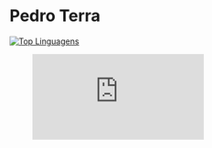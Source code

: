 # Pedro Terra
[![Top Linguagens](https://github-readme-stats.vercel.app/api/top-langs/?username=pedrosayajin22&layout=compact)](https://github.com/anuraghazra/github-readme-stats)
<figure><embed src="https://wakatime.com/share/@pedrosayajin22/40cfd208-00a0-476c-8dec-f4fd912c67fe.svg"></embed></figure>
